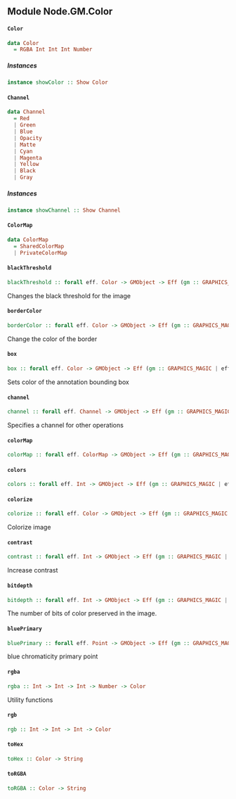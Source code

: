 ## Module Node.GM.Color

#### `Color`

``` purescript
data Color
  = RGBA Int Int Int Number
```

##### Instances
``` purescript
instance showColor :: Show Color
```

#### `Channel`

``` purescript
data Channel
  = Red
  | Green
  | Blue
  | Opacity
  | Matte
  | Cyan
  | Magenta
  | Yellow
  | Black
  | Gray
```

##### Instances
``` purescript
instance showChannel :: Show Channel
```

#### `ColorMap`

``` purescript
data ColorMap
  = SharedColorMap
  | PrivateColorMap
```

#### `blackThreshold`

``` purescript
blackThreshold :: forall eff. Color -> GMObject -> Eff (gm :: GRAPHICS_MAGIC | eff) GMObject
```

Changes the black threshold for the image

#### `borderColor`

``` purescript
borderColor :: forall eff. Color -> GMObject -> Eff (gm :: GRAPHICS_MAGIC | eff) GMObject
```

Change the color of the border

#### `box`

``` purescript
box :: forall eff. Color -> GMObject -> Eff (gm :: GRAPHICS_MAGIC | eff) GMObject
```

Sets color of the annotation bounding box

#### `channel`

``` purescript
channel :: forall eff. Channel -> GMObject -> Eff (gm :: GRAPHICS_MAGIC | eff) GMObject
```

Specifies a channel for other operations

#### `colorMap`

``` purescript
colorMap :: forall eff. ColorMap -> GMObject -> Eff (gm :: GRAPHICS_MAGIC | eff) GMObject
```

#### `colors`

``` purescript
colors :: forall eff. Int -> GMObject -> Eff (gm :: GRAPHICS_MAGIC | eff) GMObject
```

#### `colorize`

``` purescript
colorize :: forall eff. Color -> GMObject -> Eff (gm :: GRAPHICS_MAGIC | eff) GMObject
```

Colorize image

#### `contrast`

``` purescript
contrast :: forall eff. Int -> GMObject -> Eff (gm :: GRAPHICS_MAGIC | eff) GMObject
```

Increase contrast

#### `bitdepth`

``` purescript
bitdepth :: forall eff. Int -> GMObject -> Eff (gm :: GRAPHICS_MAGIC | eff) GMObject
```

The number of bits of color preserved in the image.

#### `bluePrimary`

``` purescript
bluePrimary :: forall eff. Point -> GMObject -> Eff (gm :: GRAPHICS_MAGIC | eff) GMObject
```

blue chromaticity primary point

#### `rgba`

``` purescript
rgba :: Int -> Int -> Int -> Number -> Color
```

Utility functions

#### `rgb`

``` purescript
rgb :: Int -> Int -> Int -> Color
```

#### `toHex`

``` purescript
toHex :: Color -> String
```

#### `toRGBA`

``` purescript
toRGBA :: Color -> String
```


